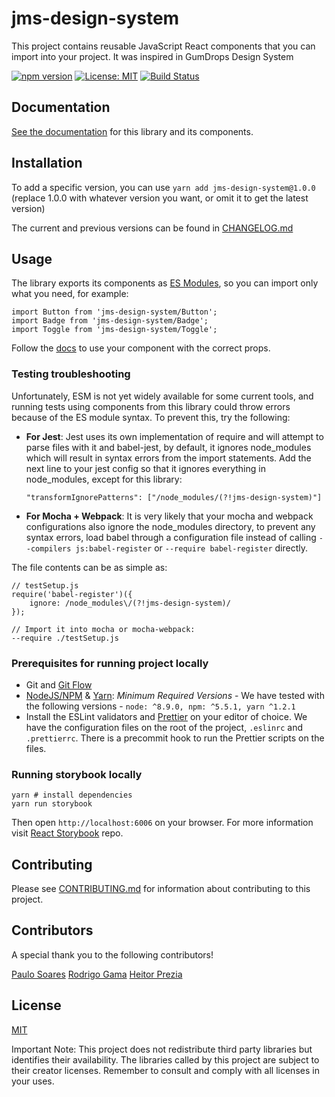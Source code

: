 # jms-design-system

This project contains reusable JavaScript React components that you can import into your project. It was inspired in GumDrops Design System

[![npm version](https://badge.fury.io/js/jms-design-system.svg)](https://badge.fury.io/js/jms-design-system) [![License: MIT](https://img.shields.io/badge/License-MIT-yellow.svg)](https://opensource.org/licenses/MIT) [![Build Status](https://travis-ci.org/gumgum/jms-design-system.svg?branch=master)](https://travis-ci.org/gumgum/jms-design-system)

## Documentation

[See the documentation](https://jms-design-system.gumgum.com) for this library and its components.

## Installation

To add a specific version, you can use
`yarn add jms-design-system@1.0.0` (replace 1.0.0 with whatever version you want, or omit it to get the latest version)

The current and previous versions can be found in [CHANGELOG.md](CHANGELOG.md)

## Usage

The library exports its components as [ES Modules](https://medium.freecodecamp.org/javascript-modules-a-beginner-s-guide-783f7d7a5fcc), so you can import only what you need, for example:

```
import Button from 'jms-design-system/Button';
import Badge from 'jms-design-system/Badge';
import Toggle from 'jms-design-system/Toggle';
```

Follow the [docs](https://jms-design-system.gumgum.com) to use your component with the correct props.

### Testing troubleshooting

Unfortunately, ESM is not yet widely available for some current tools, and running tests using components from this library could throw errors because of the ES module syntax. To prevent this, try the following:

* **For Jest**:
  Jest uses its own implementation of require and will attempt to parse files with it and babel-jest, by default, it ignores node_modules which will result in syntax errors from the import statements. Add the next line to your jest config so that it ignores everything in node_modules, except for this library:

    ```
    "transformIgnorePatterns": ["/node_modules/(?!jms-design-system)"]
    ```

* **For Mocha + Webpack**:
  It is very likely that your mocha and webpack configurations also ignore the node_modules directory, to prevent any syntax errors, load babel through a configuration file instead of calling `--compilers js:babel-register` or `--require babel-register` directly.

The file contents can be as simple as:

```
// testSetup.js
require('babel-register')({
    ignore: /node_modules\/(?!jms-design-system)/
});

// Import it into mocha or mocha-webpack:
--require ./testSetup.js
```

### Prerequisites for running project locally

* Git and [Git Flow](https://github.com/petervanderdoes/gitflow-avh)
* [NodeJS/NPM](http://nodejs.org/download/) & [Yarn](https://yarnpkg.com/): _Minimum Required Versions_ - We have tested with the following versions - `node: ^8.9.0, npm: ^5.5.1, yarn ^1.2.1`
* Install the ESLint validators and [Prettier](https://prettier.io/docs/en/editors.html) on your editor of choice. We have the configuration files on the root of the project, `.eslinrc` and `.prettierrc`. There is a precommit hook to run the Prettier scripts on the files.

### Running storybook locally

```
yarn # install dependencies
yarn run storybook
```

Then open `http://localhost:6006` on your browser. For more information visit [React Storybook](https://github.com/storybooks/storybook) repo.

## Contributing

Please see [CONTRIBUTING.md](CONTRIBUTING.md) for information about contributing to this project.

## Contributors

A special thank you to the following contributors!

[Paulo Soares](https://github.com/paulosoares86)
[Rodrigo Gama](https://github.com/rodrigogama)
[Heitor Prezia](https://github.com/hprezia)

## License

[MIT](LICENSE.md)

Important Note: This project does not redistribute third party libraries but identifies their availability. The libraries called by this project are subject to their creator licenses. Remember to consult and comply with all licenses in your uses.
